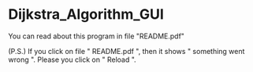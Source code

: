 # Dijkstra_Algorithm_GUI

You can read about this program in file "README.pdf"


(P.S.)  If you click on file " README.pdf ", then it shows " something went wrong ".
 Please you click on " Reload ".

